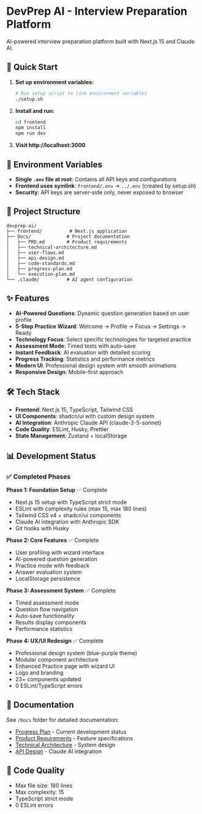 # DevPrep AI - Interview Preparation Platform

AI-powered interview preparation platform built with Next.js 15 and Claude AI.

## 🚀 Quick Start

1. **Set up environment variables:**
   ```bash
   # Run setup script to link environment variables
   ./setup.sh
   ```

2. **Install and run:**
   ```bash
   cd frontend
   npm install
   npm run dev
   ```

3. **Visit http://localhost:3000**

## 🔐 Environment Variables

- **Single `.env` file at root**: Contains all API keys and configurations
- **Frontend uses symlink**: `frontend/.env` → `../.env` (created by setup.sh)
- **Security**: API keys are server-side only, never exposed to browser

## 📁 Project Structure

```
devprep-ai/
├── frontend/          # Next.js application
├── Docs/             # Project documentation
│   ├── PRD.md        # Product requirements
│   ├── technical-architecture.md
│   ├── user-flows.md
│   ├── api-design.md
│   ├── code-standards.md
│   ├── progress-plan.md
│   └── execution-plan.md
└── .claude/          # AI agent configuration

```

## ✨ Features

- **AI-Powered Questions**: Dynamic question generation based on user profile
- **5-Step Practice Wizard**: Welcome → Profile → Focus → Settings → Ready
- **Technology Focus**: Select specific technologies for targeted practice
- **Assessment Mode**: Timed tests with auto-save
- **Instant Feedback**: AI evaluation with detailed scoring
- **Progress Tracking**: Statistics and performance metrics
- **Modern UI**: Professional design system with smooth animations
- **Responsive Design**: Mobile-first approach

## 🛠 Tech Stack

- **Frontend**: Next.js 15, TypeScript, Tailwind CSS
- **UI Components**: shadcn/ui with custom design system
- **AI Integration**: Anthropic Claude API (claude-3-5-sonnet)
- **Code Quality**: ESLint, Husky, Prettier
- **State Management**: Zustand + localStorage

## 📊 Development Status

### ✅ Completed Phases

**Phase 1: Foundation Setup** ✅ Complete
- Next.js 15 setup with TypeScript strict mode
- ESLint with complexity rules (max 15, max 180 lines)
- Tailwind CSS v4 + shadcn/ui components
- Claude AI integration with Anthropic SDK
- Git hooks with Husky

**Phase 2: Core Features** ✅ Complete
- User profiling with wizard interface
- AI-powered question generation
- Practice mode with feedback
- Answer evaluation system
- LocalStorage persistence

**Phase 3: Assessment System** ✅ Complete
- Timed assessment mode
- Question flow navigation
- Auto-save functionality
- Results display components
- Performance statistics

**Phase 4: UX/UI Redesign** ✅ Complete
- Professional design system (blue-purple theme)
- Modular component architecture
- Enhanced Practice page with wizard UI
- Logo and branding
- 23+ components updated
- 0 ESLint/TypeScript errors

## 📖 Documentation

See `/Docs` folder for detailed documentation:
- [Progress Plan](./Docs/progress-plan.md) - Current development status
- [Product Requirements](./Docs/PRD.md) - Feature specifications
- [Technical Architecture](./Docs/technical-architecture.md) - System design
- [API Design](./Docs/api-design.md) - Claude AI integration

## 🧪 Code Quality

- Max file size: 180 lines
- Max complexity: 15
- TypeScript strict mode
- 0 ESLint errors